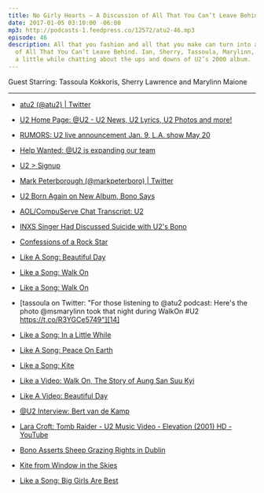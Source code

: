 ```yaml
---
title: No Girly Hearts — A Discussion of All That You Can’t Leave Behind
date: 2017-01-05 03:10:00 -06:00
mp3: http://podcasts-1.feedpress.co/12572/atu2-46.mp3
episode: 46
description: All that you fashion and all that you make can turn into a 90m discussion
  of All That You Can’t Leave Behind. Ian, Sherry, Tassoula, Marylinn, and Chris spend
  a little while chatting about the ups and downs of U2’s 2000 album.
---
```


Guest Starring: Tassoula Kokkoris, Sherry Lawrence and Marylinn Maione

***

* [atu2 (@atu2) | Twitter][1]

* [U2 Home Page: @U2 - U2 News, U2 Lyrics, U2 Photos and more!][2]

* [RUMORS: U2 live announcement Jan. 9, L.A. show May 20][3]

* [Help Wanted: @U2 is expanding our team][4]

* [U2 &gt; Signup][5]

* [Mark Peterborough (@markpeterboro) | Twitter][6]

* [U2 Born Again on New Album, Bono Says][7]

* [AOL/CompuServe Chat Transcript: U2][8]

* [INXS Singer Had Discussed Suicide with U2's Bono][9]

* [Confessions of a Rock Star][10]

* [Like A Song: Beautiful Day][11]

* [Like a Song: Walk On][12]

* [Like a Song: Walk On][13]

* [tassoula on Twitter: "For those listening to @atu2 podcast: Here's the photo @msmarylinn took that night during WalkOn #U2 https://t.co/R3YGCe5749"][14]

* [Like a Song: In a Little While][15]

* [Like A Song: Peace On Earth][16]

* [Like a Song: Kite][17]

* [Like a Video: Walk On, The Story of Aung San Suu Kyi][18]

* [Like A Video: Beautiful Day][19]

* [@U2 Interview: Bert van de Kamp][20]

* [Lara Croft: Tomb Raider - U2 Music Video - Elevation (2001) HD - YouTube][21]

* [Bono Asserts Sheep Grazing Rights in Dublin][22]

* [Kite from Window in the Skies][23]

* [Like a Song: Big Girls Are Best][24]

[1]: https://twitter.com/atu2
[2]: http://www.atu2.com/
[3]: http://www.atu2.com/news/rumors-u2-live-announcement-jan-9-la-show-may-20.html
[4]: http://www.atu2.com/news/help-wanted-u2-is-expanding-our-team.html
[5]: http://www.u2.com/subscribe
[6]: https://twitter.com/markpeterboro
[7]: http://www.atu2.com/news/u2-born-again-on-new-album-bono-says.html
[8]: http://www.atu2.com/news/aolcompuserve-chat-transcript-u2.html
[9]: http://www.atu2.com/news/inxs-singer-had-discussed-suicide-with-u2s-bono.html
[10]: http://www.atu2.com/news/confessions-of-a-rock-star.html
[11]: http://www.atu2.com/news/like-a-song-beautiful-day-1.html
[12]: http://www.atu2.com/news/like-a-song-walk-on-1.html
[13]: http://www.atu2.com/news/like-a-song-walk-on.html
[14]: https://twitter.com/tassoula/status/816850620376190976
[15]: http://www.atu2.com/news/like-a-song-in-a-little-while.html
[16]: http://www.atu2.com/news/like-a-song-peace-on-earth.html
[17]: http://www.atu2.com/news/like-a-song-kite.html
[18]: http://www.atu2.com/news/like-a-video-walk-on-the-story-of-aung-san-suu-kyi.html
[19]: http://www.atu2.com/news/like-a-video-beautiful-day.html
[20]: http://www.atu2.com/news/u2-interview-bert-van-de-kamp.html
[21]: https://www.youtube.com/watch?v=lvInYhF9CfE
[22]: https://news.google.com/newspapers?id=uJtOAAAAIBAJ&amp;sjid=6UQDAAAAIBAJ&amp;pg=4966%2C7170556
[23]: https://www.youtube.com/watch?v=epkYdpjsw0c
[24]: http://www.atu2.com/news/like-a-song-big-girls-are-best.html

  